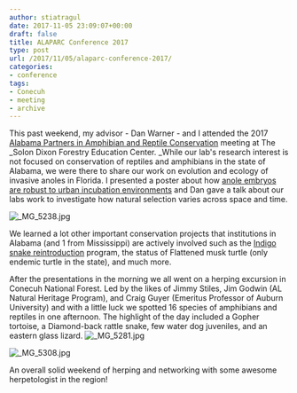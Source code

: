 ```yaml
---
author: stiatragul
date: 2017-11-05 23:09:07+00:00
draft: false
title: ALAPARC Conference 2017
type: post
url: /2017/11/05/alaparc-conference-2017/
categories:
- conference
tags:
- Conecuh
- meeting
- archive
---
```


This past weekend, my advisor - Dan Warner - and I attended the 2017 [Alabama Partners in Amphibian and Reptile Conservation](http://www.alaparc.org/) meeting at The _Solon Dixon Forestry Education Center. _While our lab's research interest is not focused on conservation of reptiles and amphibians in the state of Alabama, we were there to share our work on evolution and ecology of invasive anoles in Florida. I presented a poster about how [anole embryos are robust to urban incubation environments](http://www.anoleannals.org/2017/03/26/anole-embryos-dont-mind-the-heat/) and Dan gave a talk about our labs work to investigate how natural selection varies across space and time. 

![_MG_5238.jpg](https://somemightscience.files.wordpress.com/2017/11/mg_5238.jpg)


We learned a lot other important conservation projects that institutions in Alabama (and 1 from Mississippi) are actively involved such as the [Indigo snake reintroduction](http://news.wfsu.org/post/after-decades-restoration-indigo-snakes-return-florida-preserve) program, the status of Flattened musk turtle (only endemic turtle in the state), and much more.

After the presentations in the morning we all went on a herping excursion in Conecuh National Forest. Led by the likes of Jimmy Stiles, Jim Godwin (AL Natural Heritage Program), and Craig Guyer (Emeritus Professor of Auburn University) and with a little luck we spotted 16 species of amphibians and reptiles in one afternoon. The highlight of the day included a Gopher tortoise, a Diamond-back rattle snake, few water dog juveniles, and an eastern glass lizard. ![_MG_5281.jpg](https://somemightscience.files.wordpress.com/2017/11/mg_5281.jpg)


![_MG_5308.jpg](https://somemightscience.files.wordpress.com/2017/11/mg_5308.jpg)


An overall solid weekend of herping and networking with some awesome herpetologist in the region!
